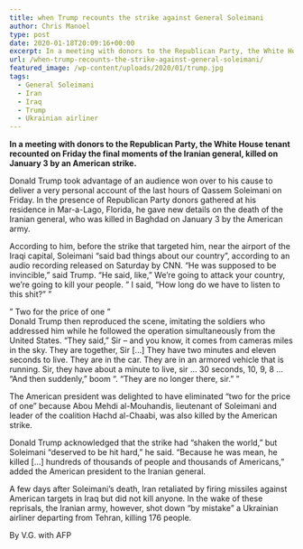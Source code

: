 ```yaml
---
title: when Trump recounts the strike against General Soleimani
author: Chris Manoel
type: post
date: 2020-01-18T20:09:16+00:00
excerpt: In a meeting with donors to the Republican Party, the White House tenant recounted on Friday the final moments of the Iranian general, killed on January 3 by an American strike.
url: /when-trump-recounts-the-strike-against-general-soleimani/
featured_image: /wp-content/uploads/2020/01/trump.jpg
tags:
  - General Soleimani
  - Iran
  - Iraq
  - Trump
  - Ukrainian airliner
---
```


**In a meeting with donors to the Republican Party, the White House tenant recounted on Friday the final moments of the Iranian general, killed on January 3 by an American strike.**

Donald Trump took advantage of an audience won over to his cause to deliver a very personal account of the last hours of Qassem Soleimani on Friday. In the presence of Republican Party donors gathered at his residence in Mar-a-Lago, Florida, he gave new details on the death of the Iranian general, who was killed in Baghdad on January 3 by the American army.

According to him, before the strike that targeted him, near the airport of the Iraqi capital, Soleimani &#8220;said bad things about our country&#8221;, according to an audio recording released on Saturday by CNN. &#8220;He was supposed to be invincible,&#8221; said Trump. &#8220;He said, like,&#8221; We&#8217;re going to attack your country, we&#8217;re going to kill your people. &#8221; I said, &#8220;How long do we have to listen to this shit?&#8221; &#8221;

&#8221; Two for the price of one &#8221;  
Donald Trump then reproduced the scene, imitating the soldiers who addressed him while he followed the operation simultaneously from the United States. &#8220;They said,&#8221; Sir &#8211; and you know, it comes from cameras miles in the sky. They are together, Sir [&#8230;] They have two minutes and eleven seconds to live. They are in the car. They are in an armored vehicle that is running. Sir, they have about a minute to live, sir &#8230; 30 seconds, 10, 9, 8 &#8230; &#8220;And then suddenly,&#8221; boom &#8220;. &#8220;They are no longer there, sir.&#8221; &#8221;

The American president was delighted to have eliminated &#8220;two for the price of one&#8221; because Abou Mehdi al-Mouhandis, lieutenant of Soleimani and leader of the coalition Hachd al-Chaabi, was also killed by the American strike.

Donald Trump acknowledged that the strike had &#8220;shaken the world,&#8221; but Soleimani &#8220;deserved to be hit hard,&#8221; he said. &#8220;Because he was mean, he killed [&#8230;] hundreds of thousands of people and thousands of Americans,&#8221; added the American president to the Iranian general.

A few days after Soleimani&#8217;s death, Iran retaliated by firing missiles against American targets in Iraq but did not kill anyone. In the wake of these reprisals, the Iranian army, however, shot down &#8220;by mistake&#8221; a Ukrainian airliner departing from Tehran, killing 176 people.

By V.G. with AFP
